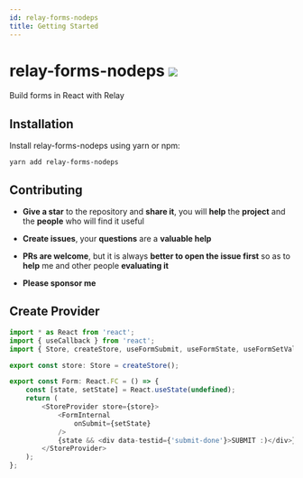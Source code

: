 ```yaml
---
id: relay-forms-nodeps
title: Getting Started
---
```


# relay-forms-nodeps ![](https://github.com/morrys/relay-forms-nodeps/workflows/Build/badge.svg)
Build forms in React with Relay

## Installation

Install relay-forms-nodeps using yarn or npm:

```
yarn add relay-forms-nodeps
```

## Contributing

* **Give a star** to the repository and **share it**, you will **help** the **project** and the **people** who will find it useful

* **Create issues**, your **questions** are a **valuable help**

* **PRs are welcome**, but it is always **better to open the issue first** so as to **help** me and other people **evaluating it**

* **Please sponsor me**

## Create Provider

```ts
import * as React from 'react';
import { useCallback } from 'react';
import { Store, createStore, useFormSubmit, useFormState, useFormSetValue, StoreProvider } from 'relay-forms-nodeps';

export const store: Store = createStore();

export const Form: React.FC = () => {
    const [state, setState] = React.useState(undefined);
    return (
        <StoreProvider store={store}>
            <FormInternal
                onSubmit={setState}
            />
            {state && <div data-testid={'submit-done'}>SUBMIT :)</div>}
        </StoreProvider>
    );
};
```